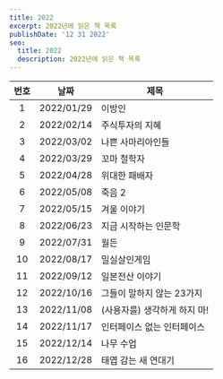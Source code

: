 ```yaml
---
title: 2022
excerpt: 2022년에 읽은 책 목록
publishDate: '12 31 2022'
seo:
  title: 2022
  description: 2022년에 읽은 책 목록
---
```


| 번호 |    날짜    | 제목                         |
| :--: | :--------: | ---------------------------- |
|  1   | 2022/01/29 | 이방인                       |
|  2   | 2022/02/14 | 주식투자의 지혜              |
|  3   | 2022/03/02 | 나쁜 사마리아인들            |
|  4   | 2022/03/29 | 꼬마 철학자                  |
|  5   | 2022/04/28 | 위대한 패배자                |
|  6   | 2022/05/08 | 죽음 2                       |
|  7   | 2022/05/15 | 겨울 이야기                  |
|  8   | 2022/06/23 | 지금 시작하는 인문학         |
|  9   | 2022/07/31 | 월든                         |
|  10  | 2022/08/17 | 밀실살인게임                 |
|  11  | 2022/09/12 | 일본전산 이야기              |
|  12  | 2022/10/16 | 그들이 말하지 않는 23가지    |
|  13  | 2022/11/08 | (사용자를) 생각하게 하지 마! |
|  14  | 2022/11/17 | 인터페이스 없는 인터페이스   |
|  15  | 2022/12/14 | 나무 수업                    |
|  16  | 2022/12/28 | 태엽 감는 새 연대기          |
